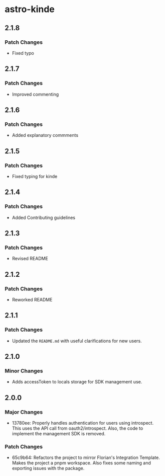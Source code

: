 # astro-kinde

## 2.1.8

### Patch Changes

- Fixed typo

## 2.1.7

### Patch Changes

- Improved commenting

## 2.1.6

### Patch Changes

- Added explanatory commments

## 2.1.5

### Patch Changes

- Fixed typing for kinde

## 2.1.4

### Patch Changes

- Added Contributing guidelines

## 2.1.3

### Patch Changes

- Revised README

## 2.1.2

### Patch Changes

- Reworked README

## 2.1.1

### Patch Changes

- Updated the `README.md` with useful clarifications for new users.

## 2.1.0

### Minor Changes

- Adds accessToken to locals storage for SDK management use.

## 2.0.0

### Major Changes

- 13780ee: Properly handles authentication for users using introspect. This uses the API call from oauth2/introspect. Also, the code to implement the management SDK is removed.

### Patch Changes

- 65c9b64: Refactors the project to mirror Florian's Integration Template. Makes the project a pnpm workspace. Also fixes some naming and exporting issues with the package.
